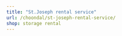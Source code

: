 ```yaml
---
title: "St.Joseph rental service"
url: /choondal/st-joseph-rental-service/
shop: storage rental
---
```

